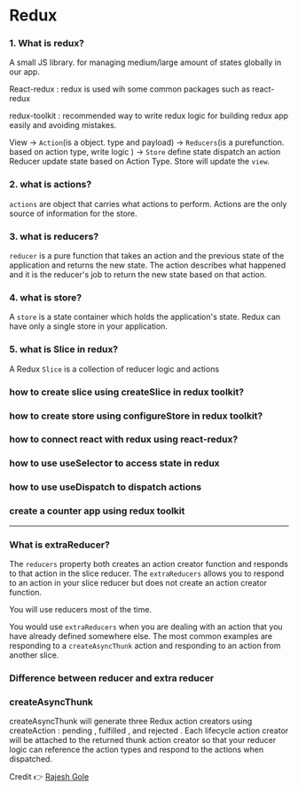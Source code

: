 # Redux

### 1. What is redux?

A small JS library. for managing medium/large amount of states globally in our app.

React-redux : redux is used wih some common packages such as react-redux

redux-toolkit : recommended way to write redux logic for building redux app easily and avoiding mistakes.

View -> `Action`(is a object. type and payload) -> `Reducers`(is a purefunction. based on action type, write logic ) -> `Store` define state dispatch an action Reducer update state based on Action Type. Store will update the `view`.

### 2. what is actions?

`actions` are object that carries what actions to perform. Actions are the only source of information for the store.

### 3. what is reducers?

`reducer` is a pure function that takes an action and the previous state of the application and returns the new state. The action describes what happened and it is the reducer's job to return the new state based on that action.

### 4. what is store?

A `store` is a state container which holds the application's state. Redux can have only a single store in your application.

### 5. what is Slice in redux?

A Redux `Slice` is a collection of reducer logic and actions

### how to create slice using createSlice in redux toolkit?

### how to create store using configureStore in redux toolkit?

### how to connect react with redux using react-redux?

### how to use useSelector to access state in redux

### how to use useDispatch to dispatch actions

### create a counter app using redux toolkit

---

### What is extraReducer?

The `reducers` property both creates an action creator function and responds to that action in the slice reducer. The `extraReducers` allows you to respond to an action in your slice reducer but does not create an action creator function.

You will use reducers most of the time.

You would use `extraReducers` when you are dealing with an action that you have already defined somewhere else. The most common examples are responding to a `createAsyncThunk` action and responding to an action from another slice.

### Difference between reducer and extra reducer

### createAsyncThunk

createAsyncThunk will generate three Redux action creators using createAction : pending , fulfilled , and rejected . Each lifecycle action creator will be attached to the returned thunk action creator so that your reducer logic can reference the action types and respond to the actions when dispatched.

Credit 👉 [Rajesh Gole](https://youtube.com/InputOutputCampus)
